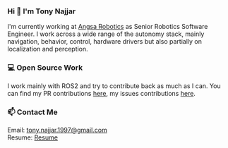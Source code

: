 ### Hi 👋 I'm Tony Najjar

I'm currently working at [Angsa Robotics](https://angsa-robotics.com/en-de/) as Senior Robotics Software Engineer. I work across a wide range of the autonomy stack, mainly navigation, behavior, control, hardware drivers but also partially on localization and perception.

### 💻 Open Source Work

I work mainly with ROS2 and try to contribute back as much as I can. You can find my PR contributions [here](https://github.com/pulls?q=is%3Apr+author%3Atonynajjar+archived%3Afalse+is%3Aclosed+is%3Apublic), my issues contributions [here](https://github.com/issues?q=is%3Aopen+is%3Aissue+author%3Atonynajjar+archived%3Afalse+is%3Apublic).

### 📫 Contact Me

Email: tony.najjar.1997@gmail.com <br>
Resume: [Resume](https://github.com/tonynajjar/tonynajjar/blob/main/resume.pdf)

